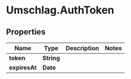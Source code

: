 # Umschlag.AuthToken

## Properties

Name | Type | Description | Notes
------------ | ------------- | ------------- | -------------
**token** | **String** |  | 
**expiresAt** | **Date** |  | 



